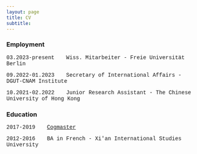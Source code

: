 ```yaml
---
layout: page
title: CV
subtitle: 
---
```



### Employment

<font face = "Courier New">

03.2023-present &emsp; Wiss. Mitarbeiter - Freie Universität Berlin

09.2022-01.2023 &emsp; Secretary of International Affairs - DGUT-CNAM Institute

10.2021-02.2022 &emsp; Junior Research Assistant - The Chinese University of Hong Kong
  
</font>

### Education

<font face = "Courier New">

2017-2019 &emsp; [Cogmaster](https://cogmaster.ens.psl.eu/fr)

2012-2016 &emsp; BA in French - Xi'an International Studies University

</font>
